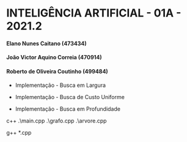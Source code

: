 # INTELIGÊNCIA ARTIFICIAL - 01A - 2021.2
#### Elano Nunes Caitano (473434)
#### João Victor Aquino Correia (470914)
#### Roberto de Oliveira Coutinho (499484)



- Implementação - Busca em Largura

- Implementação - Busca de Custo Uniforme

- Implementação - Busca em Profundidade


c++ .\main.cpp .\grafo.cpp .\arvore.cpp


g++ *.cpp